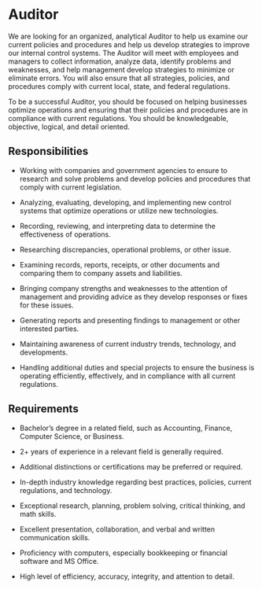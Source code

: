 # Auditor

We are looking for an organized, analytical Auditor to help us examine our current policies and procedures and help us develop strategies to improve our internal control systems. The Auditor will meet with employees and managers to collect information, analyze data, identify problems and weaknesses, and help management develop strategies to minimize or eliminate errors. You will also ensure that all strategies, policies, and procedures comply with current local, state, and federal regulations.

To be a successful Auditor, you should be focused on helping businesses optimize operations and ensuring that their policies and procedures are in compliance with current regulations. You should be knowledgeable, objective, logical, and detail oriented.

## Responsibilities

* Working with companies and government agencies to ensure to research and solve problems and develop policies and procedures that comply with current legislation.

* Analyzing, evaluating, developing, and implementing new control systems that optimize operations or utilize new technologies.

* Recording, reviewing, and interpreting data to determine the effectiveness of operations.

* Researching discrepancies, operational problems, or other issue.

* Examining records, reports, receipts, or other documents and comparing them to company assets and liabilities.

* Bringing company strengths and weaknesses to the attention of management and providing advice as they develop responses or fixes for these issues.

* Generating reports and presenting findings to management or other interested parties.

* Maintaining awareness of current industry trends, technology, and developments.

* Handling additional duties and special projects to ensure the business is operating efficiently, effectively, and in compliance with all current regulations.

## Requirements

* Bachelor’s degree in a related field, such as Accounting, Finance, Computer Science, or Business.

* 2+ years of experience in a relevant field  is generally required.

* Additional distinctions or certifications may be preferred or required.

* In-depth industry knowledge regarding best practices, policies, current regulations, and technology.

* Exceptional research, planning, problem solving, critical thinking, and math skills.

* Excellent presentation, collaboration, and verbal and written communication skills.

* Proficiency with computers, especially bookkeeping or financial software and MS Office.

* High level of efficiency, accuracy, integrity, and attention to detail.

